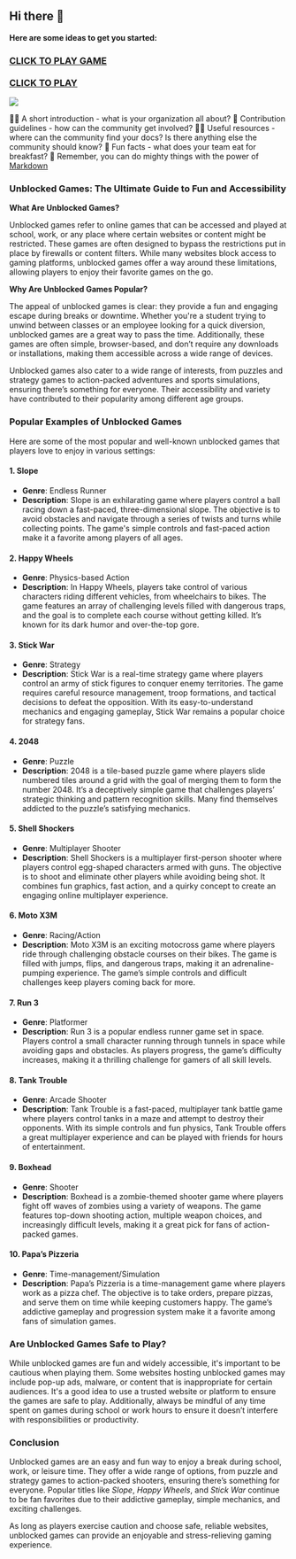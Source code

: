 ## Hi there 👋


**Here are some ideas to get you started:**

<h3>
<a href="https://lesson-1.guru"> CLICK TO PLAY GAME</a> </br>
</br>
<a href="https://1lesson.guru">CLICK TO PLAY</a>
</h3>

<a href="https://lesson-1.guru"><img src="https://clearcache.store/games.png"></a>

🙋‍♀️ A short introduction - what is your organization all about?
🌈 Contribution guidelines - how can the community get involved?
👩‍💻 Useful resources - where can the community find your docs? Is there anything else the community should know?
🍿 Fun facts - what does your team eat for breakfast?
🧙 Remember, you can do mighty things with the power of [Markdown](https://docs.github.com/github/writing-on-github/getting-started-with-writing-and-formatting-on-github/basic-writing-and-formatting-syntax)

### Unblocked Games: The Ultimate Guide to Fun and Accessibility

**What Are Unblocked Games?**

Unblocked games refer to online games that can be accessed and played at school, work, or any place where certain websites or content might be restricted. These games are often designed to bypass the restrictions put in place by firewalls or content filters. While many websites block access to gaming platforms, unblocked games offer a way around these limitations, allowing players to enjoy their favorite games on the go.

**Why Are Unblocked Games Popular?**

The appeal of unblocked games is clear: they provide a fun and engaging escape during breaks or downtime. Whether you're a student trying to unwind between classes or an employee looking for a quick diversion, unblocked games are a great way to pass the time. Additionally, these games are often simple, browser-based, and don’t require any downloads or installations, making them accessible across a wide range of devices.

Unblocked games also cater to a wide range of interests, from puzzles and strategy games to action-packed adventures and sports simulations, ensuring there’s something for everyone. Their accessibility and variety have contributed to their popularity among different age groups.

### Popular Examples of Unblocked Games

Here are some of the most popular and well-known unblocked games that players love to enjoy in various settings:

#### 1. **Slope**
   - **Genre**: Endless Runner
   - **Description**: Slope is an exhilarating game where players control a ball racing down a fast-paced, three-dimensional slope. The objective is to avoid obstacles and navigate through a series of twists and turns while collecting points. The game's simple controls and fast-paced action make it a favorite among players of all ages.

#### 2. **Happy Wheels**
   - **Genre**: Physics-based Action
   - **Description**: In Happy Wheels, players take control of various characters riding different vehicles, from wheelchairs to bikes. The game features an array of challenging levels filled with dangerous traps, and the goal is to complete each course without getting killed. It’s known for its dark humor and over-the-top gore.

#### 3. **Stick War**
   - **Genre**: Strategy
   - **Description**: Stick War is a real-time strategy game where players control an army of stick figures to conquer enemy territories. The game requires careful resource management, troop formations, and tactical decisions to defeat the opposition. With its easy-to-understand mechanics and engaging gameplay, Stick War remains a popular choice for strategy fans.

#### 4. **2048**
   - **Genre**: Puzzle
   - **Description**: 2048 is a tile-based puzzle game where players slide numbered tiles around a grid with the goal of merging them to form the number 2048. It’s a deceptively simple game that challenges players’ strategic thinking and pattern recognition skills. Many find themselves addicted to the puzzle’s satisfying mechanics.

#### 5. **Shell Shockers**
   - **Genre**: Multiplayer Shooter
   - **Description**: Shell Shockers is a multiplayer first-person shooter where players control egg-shaped characters armed with guns. The objective is to shoot and eliminate other players while avoiding being shot. It combines fun graphics, fast action, and a quirky concept to create an engaging online multiplayer experience.

#### 6. **Moto X3M**
   - **Genre**: Racing/Action
   - **Description**: Moto X3M is an exciting motocross game where players ride through challenging obstacle courses on their bikes. The game is filled with jumps, flips, and dangerous traps, making it an adrenaline-pumping experience. The game’s simple controls and difficult challenges keep players coming back for more.

#### 7. **Run 3**
   - **Genre**: Platformer
   - **Description**: Run 3 is a popular endless runner game set in space. Players control a small character running through tunnels in space while avoiding gaps and obstacles. As players progress, the game’s difficulty increases, making it a thrilling challenge for gamers of all skill levels.

#### 8. **Tank Trouble**
   - **Genre**: Arcade Shooter
   - **Description**: Tank Trouble is a fast-paced, multiplayer tank battle game where players control tanks in a maze and attempt to destroy their opponents. With its simple controls and fun physics, Tank Trouble offers a great multiplayer experience and can be played with friends for hours of entertainment.

#### 9. **Boxhead**
   - **Genre**: Shooter
   - **Description**: Boxhead is a zombie-themed shooter game where players fight off waves of zombies using a variety of weapons. The game features top-down shooting action, multiple weapon choices, and increasingly difficult levels, making it a great pick for fans of action-packed games.

#### 10. **Papa’s Pizzeria**
   - **Genre**: Time-management/Simulation
   - **Description**: Papa’s Pizzeria is a time-management game where players work as a pizza chef. The objective is to take orders, prepare pizzas, and serve them on time while keeping customers happy. The game’s addictive gameplay and progression system make it a favorite among fans of simulation games.

### Are Unblocked Games Safe to Play?

While unblocked games are fun and widely accessible, it's important to be cautious when playing them. Some websites hosting unblocked games may include pop-up ads, malware, or content that is inappropriate for certain audiences. It's a good idea to use a trusted website or platform to ensure the games are safe to play. Additionally, always be mindful of any time spent on games during school or work hours to ensure it doesn’t interfere with responsibilities or productivity.

### Conclusion

Unblocked games are an easy and fun way to enjoy a break during school, work, or leisure time. They offer a wide range of options, from puzzle and strategy games to action-packed shooters, ensuring there’s something for everyone. Popular titles like *Slope*, *Happy Wheels*, and *Stick War* continue to be fan favorites due to their addictive gameplay, simple mechanics, and exciting challenges. 

As long as players exercise caution and choose safe, reliable websites, unblocked games can provide an enjoyable and stress-relieving gaming experience.
